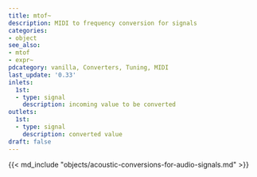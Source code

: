 ```yaml
---
title: mtof~
description: MIDI to frequency conversion for signals
categories:
- object
see_also:
- mtof
- expr~
pdcategory: vanilla, Converters, Tuning, MIDI
last_update: '0.33'
inlets:
  1st:
  - type: signal
    description: incoming value to be converted
outlets:
  1st:
  - type: signal
    description: converted value
draft: false
---
```

{{< md_include "objects/acoustic-conversions-for-audio-signals.md" >}}
